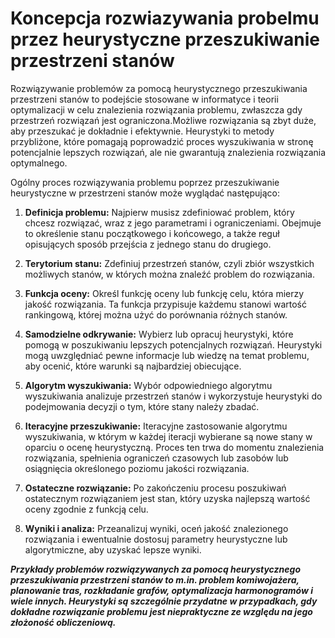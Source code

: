 # Koncepcja rozwiazywania probelmu przez heurystyczne przeszukiwanie przestrzeni stanów

Rozwiązywanie problemów za pomocą heurystycznego przeszukiwania przestrzeni stanów to podejście stosowane w informatyce i teorii optymalizacji w celu znalezienia rozwiązania problemu, zwłaszcza gdy przestrzeń  rozwiązań jest ograniczona.Możliwe rozwiązania są zbyt duże, aby przeszukać je dokładnie i efektywnie. Heurystyki to metody przybliżone, które pomagają poprowadzić proces wyszukiwania w stronę potencjalnie lepszych rozwiązań, ale nie gwarantują znalezienia rozwiązania optymalnego.

Ogólny proces rozwiązywania problemu poprzez przeszukiwanie heurystyczne w przestrzeni stanów może wyglądać następująco: 

1. **Definicja problemu:** Najpierw musisz zdefiniować problem, który chcesz rozwiązać, wraz z jego parametrami i ograniczeniami. Obejmuje to określenie stanu początkowego i końcowego, a także reguł opisujących sposób przejścia z jednego stanu do drugiego.

2. **Terytorium stanu:** Zdefiniuj przestrzeń stanów, czyli zbiór wszystkich możliwych stanów, w których można znaleźć problem do rozwiązania.

3. **Funkcja oceny:** Określ funkcję oceny lub funkcję celu, która mierzy jakość rozwiązania. Ta funkcja przypisuje każdemu stanowi wartość rankingową, której można użyć do porównania różnych stanów. 

4. **Samodzielne odkrywanie:** Wybierz lub opracuj heurystyki, które pomogą w poszukiwaniu lepszych potencjalnych rozwiązań. Heurystyki mogą uwzględniać pewne informacje lub wiedzę na temat problemu, aby ocenić, które warunki są najbardziej obiecujące.

5. **Algorytm wyszukiwania:** Wybór odpowiedniego algorytmu wyszukiwania analizuje przestrzeń stanów i wykorzystuje heurystyki do podejmowania decyzji o tym, które stany należy zbadać.

6. **Iteracyjne przeszukiwanie:** Iteracyjne zastosowanie algorytmu wyszukiwania, w którym w każdej iteracji wybierane są nowe stany w oparciu o ocenę heurystyczną. Proces ten trwa do momentu znalezienia rozwiązania, spełnienia ograniczeń czasowych lub zasobów lub osiągnięcia określonego poziomu jakości rozwiązania.  

7. **Ostateczne rozwiązanie:** Po zakończeniu procesu poszukiwań ostatecznym rozwiązaniem jest stan, który uzyska najlepszą wartość oceny zgodnie z funkcją celu.

8. **Wyniki i analiza:** Przeanalizuj wyniki, oceń jakość znalezionego rozwiązania i ewentualnie dostosuj parametry heurystyczne lub algorytmiczne, aby uzyskać lepsze wyniki.

***Przykłady problemów rozwiązywanych za pomocą heurystycznego przeszukiwania przestrzeni stanów to m.in. problem komiwojażera, planowanie tras, rozkładanie grafów, optymalizacja harmonogramów i wiele innych. Heurystyki są szczególnie przydatne w przypadkach, gdy dokładne rozwiązanie problemu jest niepraktyczne ze względu na jego złożoność obliczeniową.***


